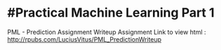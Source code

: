 #Practical Machine Learning Part 1
=================================
PML - Prediction Assignment Writeup Assignment
Link to view html : http://rpubs.com/LuciusVitus/PML_PredictionWriteup
